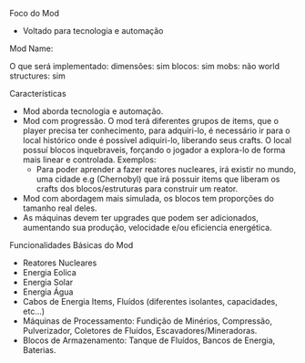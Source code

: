 Foco do Mod
- Voltado para tecnologia e automação



Mod Name:


O que será implementado:
dimensões: sim
blocos: sim
mobs: não
world structures: sim


Características
- Mod aborda tecnologia e automação.
- Mod com progressão. O mod terá diferentes grupos de items, que o player precisa ter conhecimento, para adquiri-lo, é necessário ir para o local histórico onde é possível adiquiri-lo, liberando seus crafts. O local possuí blocos inquebraveis, forçando o jogador a explora-lo de forma mais linear e controlada.
  Exemplos:
    * Para poder aprender a fazer reatores nucleares, irá existir no mundo, uma cidade e.g (Chernobyl) que irá possuir items que liberam os crafts dos blocos/estruturas para construir um reator.
- Mod com abordagem mais simulada, os blocos tem proporções do tamanho real deles.
- As máquinas devem ter upgrades que podem ser adicionados, aumentando sua produção, velocidade e/ou eficiencia energética.


Funcionalidades Básicas do Mod
- Reatores Nucleares
- Energia Eolica
- Energia Solar
- Energia Água
- Cabos de Energia Items, Fluídos (diferentes isolantes, capacidades, etc...)
- Máquinas de Processamento: Fundição de Minérios, Compressão, Pulverizador, Coletores de Fluídos, Escavadores/Mineradoras.
- Blocos de Armazenamento: Tanque de Fluídos, Bancos de Energia, Baterias.
